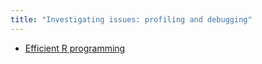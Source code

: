 ```yaml
---
title: "Investigating issues: profiling and debugging"
---
```


- [Efficient R programming](https://csgillespie.github.io/efficientR/)
